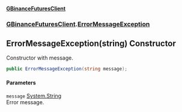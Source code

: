#### [GBinanceFuturesClient](./index.md 'index')
### [GBinanceFuturesClient](./GBinanceFuturesClient.md 'GBinanceFuturesClient').[ErrorMessageException](./GBinanceFuturesClient-ErrorMessageException.md 'GBinanceFuturesClient.ErrorMessageException')
## ErrorMessageException(string) Constructor
Constructor with message.  
```csharp
public ErrorMessageException(string message);
```
#### Parameters
<a name='GBinanceFuturesClient-ErrorMessageException-ErrorMessageException(string)-message'></a>
`message` [System.String](https://docs.microsoft.com/en-us/dotnet/api/System.String 'System.String')  
Error message.  
  
